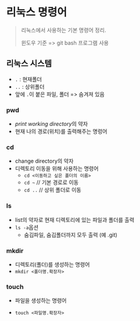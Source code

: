 # 리눅스 명령어

> 리눅스에서 사용하는 기본 명령어 정리. 
>
> 윈도우 기준 => git bash 프로그램 사용



## 리눅스 시스템

- `.` : 현재폴더
- `..` : 상위폴더
- 앞에 `.`이 붙은 파일, 폴더 => 숨겨져 있음



### pwd

- *print working directory*의 약자
- 현재 나의 경로(위치)를 출력해주는 명렁어



### cd

- change directory의 약자
- 디렉토리 이동을 위해 사용하는 명령어
  - `cd <이동하고 싶은 폴더의 이름>`
  - `cd ~`  // 기본 경로로 이동
  - `cd ..`  // 상위 폴더로 이동



### ls

- list의 약자로 현재 디렉토리에 있는 파일과 폴더를 출력
- `ls -a`옵션
  - 숨김파일, 숨김폴더까지 모두 출력  (예 .git)



### mkdir

- 디렉토리(폴더)를 생성하는 명령어
- `mkdir <폴더명.확장자>`



### touch

- 파일을 생성하는 명령어

- `touch <파일명.확장자>`

  
